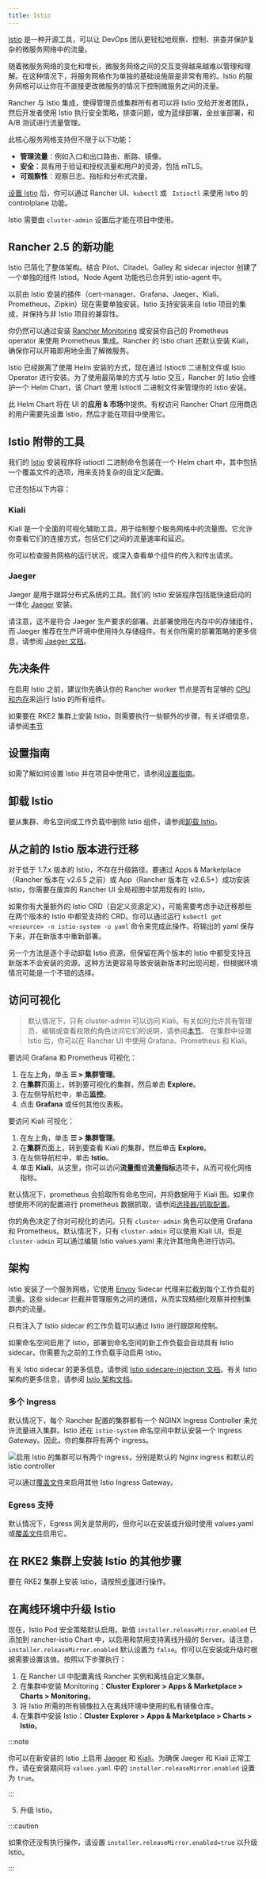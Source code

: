 ```yaml
---
title: Istio
---
```


<head>
  <link rel="canonical" href="https://ranchermanager.docs.rancher.com/zh/integrations-in-rancher/istio"/>
</head>

[Istio](https://istio.io/) 是一种开源工具，可以让 DevOps 团队更轻松地观察、控制、排查并保护复杂的微服务网络中的流量。

随着微服务网络的变化和增长，微服务网络之间的交互变得越来越难以管理和理解。在这种情况下，将服务网格作为单独的基础设施层是非常有用的。Istio 的服务网格可以让你在不直接更改微服务的情况下控制微服务之间的流量。

Rancher 与 Istio 集成，使得管理员或集群所有者可以将 Istio 交给开发者团队，然后开发者使用 Istio 执行安全策略，排查问题，或为蓝绿部署，金丝雀部署，和 A/B 测试进行流量管理。

此核心服务网格支持但不限于以下功能：

- **管理流量**：例如入口和出口路由、断路、镜像。
- **安全**：具有用于验证和授权流量和用户的资源，包括 mTLS。
- **可观察性**：观察日志、指标和分布式流量。

[设置 Istio](../../how-to-guides/advanced-user-guides/istio-setup-guide/istio-setup-guide.md) 后，你可以通过 Rancher UI、`kubectl` 或 ` Istioctl` 来使用 Istio 的 controlplane 功能。

Istio 需要由 `cluster-admin` 设置后才能在项目中使用。

## Rancher 2.5 的新功能

Istio 已简化了整体架构。结合 Pilot、Citadel、Galley 和 sidecar injector 创建了一个单独的组件 Istiod。Node Agent 功能也已合并到 istio-agent 中。

以前由 Istio 安装的插件（cert-manager、Grafana、Jaeger、Kiali、Prometheus、Zipkin）现在需要单独安装。Istio 支持安装来自 Istio 项目的集成，并保持与非 Istio 项目的兼容性。

你仍然可以通过安装 [Rancher Monitoring](../monitoring-and-alerting/monitoring-and-alerting.md) 或安装你自己的 Prometheus operator 来使用 Prometheus 集成。Rancher 的 Istio chart 还默认安装 Kiali，确保你可以开箱即用地全面了解微服务。

Istio 已经脱离了使用 Helm 安装的方式，现在通过 Istioctl 二进制文件或 Istio Operator 进行安装。为了使用最简单的方式与 Istio 交互，Rancher 的 Istio 会维护一个 Helm Chart，该 Chart 使用 Istioctl 二进制文件来管理你的 Istio 安装。

此 Helm Chart 将在 UI 的**应用 & 市场**中提供。有权访问 Rancher Chart 应用商店的用户需要先设置 Istio，然后才能在项目中使用它。

## Istio 附带的工具

我们的 [Istio](https://istio.io/) 安装程序将 istioctl 二进制命令包装在一个 Helm chart 中，其中包括一个覆盖文件的选项，用来支持复杂的自定义配置。

它还包括以下内容：

### Kiali

Kiali 是一个全面的可视化辅助工具，用于绘制整个服务网格中的流量图。它允许你查看它们的连接方式，包括它们之间的流量速率和延迟。

你可以检查服务网格的运行状况，或深入查看单个组件的传入和传出请求。

### Jaeger

Jaeger 是用于跟踪分布式系统的工具。我们的 Istio 安装程序包括能快速启动的一体化 [Jaeger](https://www.jaegertracing.io/) 安装。

请注意，这不是符合 Jaeger 生产要求的部署。此部署使用在内存中的存储组件，而 Jaeger 推荐在生产环境中使用持久存储组件。有关你所需的部署策略的更多信息，请参阅 [Jaeger 文档](https://www.jaegertracing.io/docs/1.65/operator/#production-strategy)。

## 先决条件

在启用 Istio 之前，建议你先确认你的 Rancher worker 节点是否有足够的 [CPU 和内存](cpu-and-memory-allocations.md)来运行 Istio 的所有组件。

如果要在 RKE2 集群上安装 Istio，则需要执行一些额外的步骤。有关详细信息，请参阅[本节](#在-rke2-集群上安装-istio-的其他步骤)

## 设置指南

如需了解如何设置 Istio 并在项目中使用它，请参阅[设置指南](../../how-to-guides/advanced-user-guides/istio-setup-guide/istio-setup-guide.md)。

## 卸载 Istio

要从集群、命名空间或工作负载中删除 Istio 组件，请参阅[卸载 Istio](disable-istio.md)。

## 从之前的 Istio 版本进行迁移

对于低于 1.7.x 版本的 Istio，不存在升级路径。要通过 Apps & Marketplace（Rancher 版本在 v2.6.5 之前）或 App（Rancher 版本在 v2.6.5+）成功安装 Istio，你需要在废弃的 Rancher UI 全局视图中禁用现有的 Istio。


如果你有大量额外的 Istio CRD（自定义资源定义），可能需要考虑手动迁移那些在两个版本的 Istio 中都受支持的 CRD。你可以通过运行 `kubectl get <resource> -n istio-system -o yaml` 命令来完成此操作，将输出的 yaml 保存下来，并在新版本中重新部署。

另一个方法是逐个手动卸载 Istio 资源，但保留在两个版本的 Istio 中都受支持且新版本不会安装的资源。这种方法更容易导致安装新版本时出现问题，但根据环境情况可能是一个不错的选择。

## 访问可视化

> 默认情况下，只有 cluster-admin 可以访问 Kiali。有关如何允许具有管理员、编辑或查看权限的角色访问它们的说明，请参阅[本节](rbac-for-istio.md)。
在集群中设置 Istio 后，你可以在 Rancher UI 中使用 Grafana、Prometheus 和 Kiali。

要访问 Grafana 和 Prometheus 可视化：

1. 在左上角，单击 **☰ > 集群管理**。
2. 在**集群**页面上，转到要可视化的集群，然后单击 **Explore**。
3. 在左侧导航栏中，单击**监控**。
4. 点击 **Grafana** 或任何其他仪表板。

要访问 Kiali 可视化：

1. 在左上角，单击 **☰ > 集群管理**。
2. 在**集群**页面上，转到要查看 Kiali 的集群，然后单击 **Explore**。
3. 在左侧导航栏中，单击 **Istio**。
4. 单击 **Kiali**。从这里，你可以访问**流量图**或**流量指标**选项卡，从而可视化网络指标。

默认情况下，prometheus 会拾取所有命名空间，并将数据用于 Kiali 图。如果你想使用不同的配置进行 prometheus 数据抓取，请参阅[选择器/抓取配置](configuration-options/selectors-and-scrape-configurations.md)。

你的角色决定了你对可视化的访问。只有 `cluster-admin` 角色可以使用 Grafana 和 Prometheus。默认情况下，只有 `cluster-admin` 可以使用 Kiali UI，但是 `cluster-admin` 可以通过编辑 Istio values.yaml 来允许其他角色进行访问。

## 架构

Istio 安装了一个服务网格，它使用 [Envoy](https://www.envoyproxy.io) Sidecar 代理来拦截到每个工作负载的流量。这些 sidecar 拦截并管理服务之间的通信，从而实现精细化观察并控制集群内的流量。

只有注入了 Istio sidecar 的工作负载可以通过 Istio 进行跟踪和控制。

如果命名空间启用了 Istio，部署到命名空间的新工作负载会自动具有 Istio sidecar。你需要为之前的工作负载手动启用 Istio。

有关 Istio sidecar 的更多信息，请参阅 [Istio sidecare-injection 文档](https://istio.io/docs/setup/kubernetes/additional-setup/sidecar-injection/)。有关 Istio 架构的更多信息，请参阅 [Istio 架构文档](https://istio.io/latest/docs/ops/deployment/architecture/)。

### 多个 Ingress

默认情况下，每个 Rancher 配置的集群都有一个 NGINX Ingress Controller 来允许流量进入集群。Istio 还在 `istio-system` 命名空间中默认安装一个 Ingress Gateway。因此，你的集群将有两个 ingress。

![启用 Istio 的集群可以有两个 ingress，分别是默认的 Nginx ingress 和默认的 Istio controller](/img/istio-ingress.svg)

可以通过[覆盖文件](configuration-options/configuration-options.md#覆盖文件)来启用其他 Istio Ingress Gateway。

### Egress 支持

默认情况下，Egress 网关是禁用的，但你可以在安装或升级时使用 values.yaml 或[覆盖文件](configuration-options/configuration-options.md#覆盖文件)启用它。

## 在 RKE2 集群上安装 Istio 的其他步骤

要在 RKE2 集群上安装 Istio，请按照[步骤](configuration-options/install-istio-on-rke2-cluster.md)进行操作。

## 在离线环境中升级 Istio

现在，Istio Pod 安全策略默认启用。新值 `installer.releaseMirror.enabled` 已添加到 rancher-istio Chart 中，以启用和禁用支持离线升级的 Server。请注意，`installer.releaseMirror.enabled` 默认设置为 `false`。你可以在安装或升级时根据需要设置该值。按照以下步骤执行：

1. 在 Rancher UI 中配置离线 Rancher 实例和离线自定义集群。
2. 在集群中安装 Monitoring：**Cluster Explorer > Apps & Marketplace > Charts > Monitoring**。
3. 将 Istio 所需的所有镜像拉入在离线环境中使用的私有镜像仓库。
4. 在集群中安装 Istio：**Cluster Explorer > Apps & Marketplace > Charts > Istio**。

:::note

你可以在新安装的 Istio 上启用 [Jaeger](https://www.jaegertracing.io/) 和 [Kiali](https://kiali.io/)。为确保 Jaeger 和 Kiali 正常工作，请在安装期间将 `values.yaml` 中的 `installer.releaseMirror.enabled` 设置为 `true`。

:::

5. 升级 Istio。

:::caution

如果你还没有执行操作，请设置 `installer.releaseMirror.enabled=true` 以升级 Istio。

:::